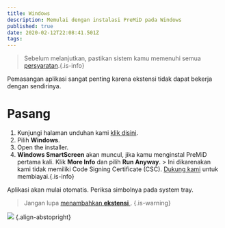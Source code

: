 ```yaml
---
title: Windows
description: Memulai dengan instalasi PreMiD pada Windows
published: true
date: 2020-02-12T22:08:41.501Z
tags:
---
```


> Sebelum melanjutkan, pastikan sistem kamu memenuhi semua [persyaratan](/install/requirements).{.is-info}

Pemasangan aplikasi sangat penting karena ekstensi tidak dapat bekerja dengan sendirinya.

# Pasang
1. Kunjungi halaman unduhan kami [klik disini](https://premid.app/downloads).
2. Pilih **Windows**.
3. Open the installer.
4. **Windows SmartScreen** akan muncul, jika kamu menginstal PreMiD pertama kali. Klik **More Info** dan pilih **Run Anyway**. > Ini dikarenakan kami tidak memiliki Code Signing Certificate (CSC). [Dukung kami](https://www.patreon.com/Timeraa) untuk membiayai.{.is-info}

Aplikasi akan mulai otomatis. Periksa simbolnya pada system tray.

> Jangan lupa [ menambahkan **ekstensi** ](/install). {.is-warning}

![](https://a.icons8.com/djxbtnYm/GBjHDS/svg.svg) {.align-abstopright}